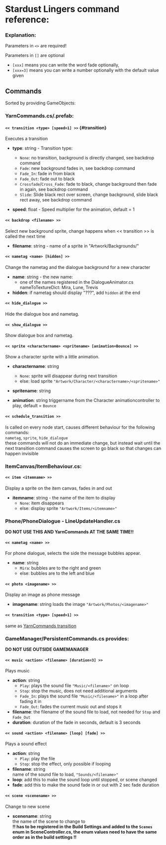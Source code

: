 # Stardust Lingers command reference:

### Explanation:
Parameters in `<>` are required!  

Parameters in `[]` are optional
- `[xxx]` means you can write the word fade optionally,   
- `[xxx=3]` means you can write a number optionally with the default value given

## Commands
Sorted by providing GameObjects:

### YarnCommands.cs/.prefab:

#### `<< transition <type> [speed=1] >>` {#transition}
Executes a transition  

* **type**: string - Transition type:  
  - `None`: no transition, background is directly changed, see backdrop command  
  - `Fade`: new background fades in, see backdrop command  
  - `Fade_In`: fade in from black  
  - `Fade_Out`: fade out to black  
  - `Crossfade`/`Cross_Fade`: fade to black, change background then fade in again, see backdrop command
  - `Slide`: Slide black rect over screen, change background, slide black rect away, see backdrop command

* **speed**: float - Speed multiplier for the animation, default = 1 

#### `<< backdrop <filename> >>`
Select new background sprite, change happens when << transition >> is called the next time
- **filename**: string - name of a sprite in "Artwork/Backgrounds/"

#### `<< nametag <name> [hidden] >>`
Change the nametag and the dialogue background for a new character  
- **name**: string - the new name:  
    - one of the names registered in the DialogueAnimator.cs nameToTextureDict: Mira, Lune, Trevis
- **hidden**: if nametag should display "???", add `hidden` at the end

#### `<< hide_dialogue >>`
Hide the dialogue box and nametag.

#### `<< show_dialogue >>`
Show dialogue box and nametag.

#### `<< sprite <charactername> <spritename> [animation=Bounce] >>`
Show a character sprite with a little animation.  
- **charactername**: string
	- `None`: sprite will disappear during next transition
	- else: load sprite `"Artwork/Character/<charactername>/<spritename>"`
- **spritename**: string  

- **animation**: string
    triggername from the Character animationcontroller to play, default = `Bounce`

#### `<< schedule_transition >>`
Is called on every node start, causes different behaviour for the following commands:  
    `nametag`, `sprite`, `hide_dialogue`  
    these commands will not do an immediate change, but instead wait until the next transition command causes the screen to go black
    so that changes can happen invisible

### ItemCanvas/ItemBehaviour.cs:

#### `<< item <itemname> >>`
Display a sprite on the item canvas, fades in and out
- **itemname**: string - the name of the item to display
    - `None`: item disappears
    - else: display sprite `"Artwork/Items/<itemname>"`


### Phone/PhoneDialogue - LineUpdateHandler.cs
**DO NOT USE THIS AND YarnCommands AT THE SAME TIME!!**

#### `<< nametag <name> >>`
For phone dialogue, selects the side the message bubbles appear.
- **name**: string
    - `Mira`: bubbles are to the right and green
    - else: bubbles are to the left and blue

#### `<< photo <imagename> >>`
Display an image as phone message
- **imagename**: string
    loads the image `"Artwork/Photos/<imagename>"`

#### `<< transition <type> [speed=1] >>`
same as [YarnCommands transition](#transition)


### GameManager/PersistentCommands.cs provides:
**DO NOT USE OUTSIDE GAMEMANAGER**

#### `<< music <action> <filename> [duration=3] >>`
Plays music
- **action**: string
    - `Play`: plays the sound file `"Music/<filename>"` on loop
    - `Stop`: stop the music, does not need additional arguments
    - `Fade_In`: plays the sound file `"Music/<filename>"` in a loop after fading it in
    - `Fade_Out`: fades the current music out and stops it
- **filename**: the filename of the sound file to load, not needed for `Stop` and `Fade_Out`
- **duration**: duration of the fade in seconds, default is 3 seconds

#### `<< sound <action> <filename> [loop] [fade] >>`
Plays a sound effect
- **action**: string
    - `Play`: play the file 
    - `Stop`: stop the effect, only possible if looping
- **filename**: string  
    name of the sound file to load, `"Sounds/<filename>"`
- **loop**: add this to make the sound loop until stopped, or scene changed
- **fade**: add this to make the sound fade in or out with 2 sec fade duration

#### `<< scene <scenename> >>`
Change to new scene
- **scenename**: string  
    the name of the scene to change to  
    **!! has to be registered in the Build Settings and added to the `Scenes` enum in SceneController.cs, 
    the enum values need to have the same order as in the build settings !!**
